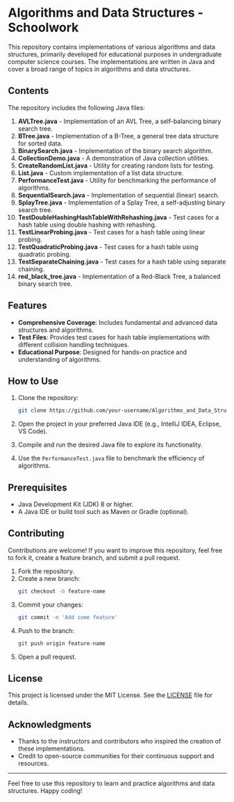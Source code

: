 # Algorithms and Data Structures - Schoolwork

This repository contains implementations of various algorithms and data structures, primarily developed for educational purposes in undergraduate computer science courses. The implementations are written in Java and cover a broad range of topics in algorithms and data structures.

## Contents

The repository includes the following Java files:

1. **AVLTree.java** - Implementation of an AVL Tree, a self-balancing binary search tree.
2. **BTree.java** - Implementation of a B-Tree, a general tree data structure for sorted data.
3. **BinarySearch.java** - Implementation of the binary search algorithm.
4. **CollectionDemo.java** - A demonstration of Java collection utilities.
5. **CreateRandomList.java** - Utility for creating random lists for testing.
6. **List.java** - Custom implementation of a list data structure.
7. **PerformanceTest.java** - Utility for benchmarking the performance of algorithms.
8. **SequentialSearch.java** - Implementation of sequential (linear) search.
9. **SplayTree.java** - Implementation of a Splay Tree, a self-adjusting binary search tree.
10. **TestDoubleHashingHashTableWithRehashing.java** - Test cases for a hash table using double hashing with rehashing.
11. **TestLinearProbing.java** - Test cases for a hash table using linear probing.
12. **TestQuadraticProbing.java** - Test cases for a hash table using quadratic probing.
13. **TestSeparateChaining.java** - Test cases for a hash table using separate chaining.
14. **red_black_tree.java** - Implementation of a Red-Black Tree, a balanced binary search tree.

## Features

- **Comprehensive Coverage**: Includes fundamental and advanced data structures and algorithms.
- **Test Files**: Provides test cases for hash table implementations with different collision handling techniques.
- **Educational Purpose**: Designed for hands-on practice and understanding of algorithms.

## How to Use

1. Clone the repository:
   ```bash
   git clone https://github.com/your-username/Algorithms_and_Data_Structures_schoolwork.git
   ```

2. Open the project in your preferred Java IDE (e.g., IntelliJ IDEA, Eclipse, VS Code).

3. Compile and run the desired Java file to explore its functionality.

4. Use the `PerformanceTest.java` file to benchmark the efficiency of algorithms.

## Prerequisites

- Java Development Kit (JDK) 8 or higher.
- A Java IDE or build tool such as Maven or Gradle (optional).

## Contributing

Contributions are welcome! If you want to improve this repository, feel free to fork it, create a feature branch, and submit a pull request.

1. Fork the repository.
2. Create a new branch:
   ```bash
   git checkout -b feature-name
   ```
3. Commit your changes:
   ```bash
   git commit -m 'Add some feature'
   ```
4. Push to the branch:
   ```bash
   git push origin feature-name
   ```
5. Open a pull request.

## License

This project is licensed under the MIT License. See the [LICENSE](LICENSE) file for details.

## Acknowledgments

- Thanks to the instructors and contributors who inspired the creation of these implementations.
- Credit to open-source communities for their continuous support and resources.

---

Feel free to use this repository to learn and practice algorithms and data structures. Happy coding!
